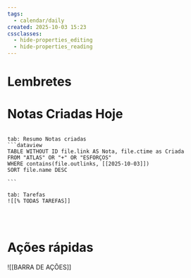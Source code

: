 ```yaml
---
tags:
  - calendar/daily
created: 2025-10-03 15:23
cssclasses:
  - hide-properties_editing
  - hide-properties_reading
---
```


# Lembretes

# Notas Criadas Hoje

`````tabs

tab: Resumo Notas criadas
```dataview
TABLE WITHOUT ID file.link AS Nota, file.ctime as Criada
FROM "ATLAS" OR "+" OR "ESFORÇOS"
WHERE contains(file.outlinks, [[2025-10-03]])
SORT file.name DESC

```

tab: Tarefas
![[% TODAS TAREFAS]]




`````



# Ações rápidas


![[BARRA DE AÇÕES]]